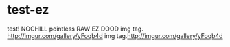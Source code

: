 # test-ez
test!
NOCHILL 
pointless
RAW
EZ
DOOD
img tag. http://imgur.com/gallery/yFoqb4d
img tag.http://imgur.com/gallery/yFoqb4d
